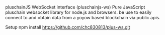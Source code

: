 pluschainJS WebSocket interface (pluschainjs-ws)
Pure JavaScript pluschain websocket library for node.js and browsers. be use to easily connect to and obtain data from a yoyow based blockchain via public apis.

Setup
npm install https://github.com/chc830813/plus-ws.git

